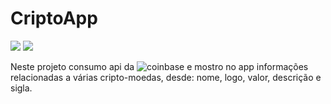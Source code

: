 # CriptoApp 

![](https://github.com/wylysdev/cripto-app/blob/main/images/page2.fpg)
![](https://github.com/wylysdev/cripto-app/blob/main/images/page1.fpg)

Neste projeto consumo  api da ![coinbase](https://developers.coinbase.com/) e mostro no app informações relacionadas a várias cripto-moedas, desde: nome, logo, valor, descrição e sigla.
